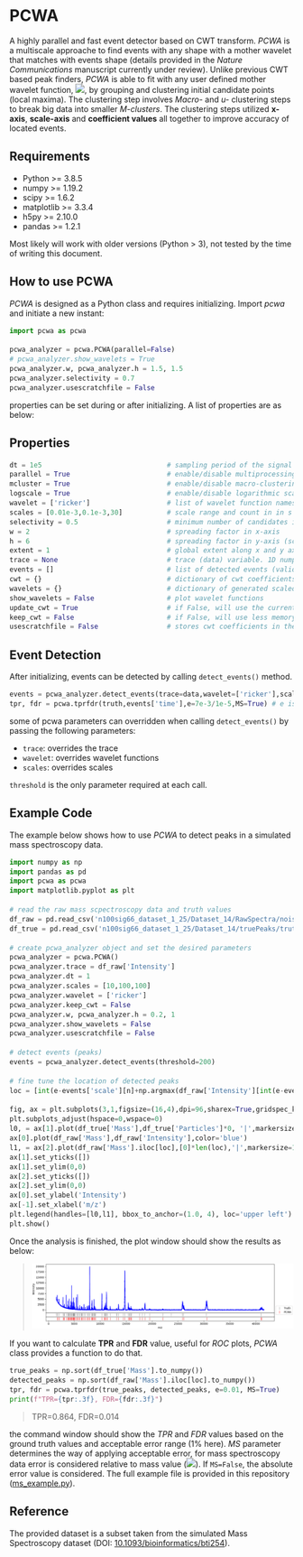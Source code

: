 # PCWA
A highly parallel and fast event detector based on CWT transform. *PCWA* is a multiscale approache to find events with any shape with a mother wavelet that matches with events shape (details provided in the *Nature Communications* manuscript currently under review). Unlike previous CWT based peak finders, *PCWA* is able to fit with any user defined mother wavelet function, <img src="https://render.githubusercontent.com/render/math?math=\psi(u,s)">, by grouping and clustering initial candidate points (local maxima). The clustering step involves *Macro-* and *u-* clustering steps to break big data into smaller *M-clusters*. The clustering steps utilized **x-axis**, **scale-axis** and **coefficient values** all together to improve accuracy of located events.


## Requirements
- Python >= 3.8.5
- numpy >= 1.19.2
- scipy >= 1.6.2
- matplotlib >= 3.3.4
- h5py >= 2.10.0
- pandas >= 1.2.1

Most likely will work with older versions (Python > 3), not tested by the time of writing this document.

## How to use PCWA
*PCWA* is designed as a Python class and requires initializing. Import *pcwa* and initiate a new instant:

```python
import pcwa as pcwa

pcwa_analyzer = pcwa.PCWA(parallel=False)
# pcwa_analyzer.show_wavelets = True
pcwa_analyzer.w, pcwa_analyzer.h = 1.5, 1.5
pcwa_analyzer.selectivity = 0.7
pcwa_analyzer.usescratchfile = False
```
properties can be set during or after initializing. A list of properties are as below:

## Properties
```python
dt = 1e5                               # sampling period of the signal in s
parallel = True                        # enable/disable multiprocessing 
mcluster = True                        # enable/disable macro-clustering
logscale = True                        # enable/disable logarithmic scale for scale-axis
wavelet = ['ricker']                   # list of wavelet function names
scales = [0.01e-3,0.1e-3,30]           # scale range and count in in s
selectivity = 0.5                      # minimum number of candidates in a valid micro-cluster
w = 2                                  # spreading factor in x-axis
h = 6                                  # spreading factor in y-axis (scale-axis)
extent = 1                             # global extent along x and y axis, used in macro-clustering
trace = None                           # trace (data) variable. 1D numpy vector
events = []                            # list of detected events (valid after calling detect_events() function)
cwt = {}                               # dictionary of cwt coefficients
wavelets = {}                          # dictionary of generated scaled&normalized 1D wavelet arrays
show_wavelets = False                  # plot wavelet functions
update_cwt = True                      # if False, will use the current cwt coefficients to detect events to save time tuning threshold parameters
keep_cwt = False                       # if False, will use less memory by running conv() and local_maxima() at the same time. Otherwise will generate entire CWT coefficient before looking for local maxima (conventional method)
usescratchfile = False                 # stores cwt coefficients in the scarach file (hdf5 formatted) file
```

## Event Detection
After initializing, events can be detected by calling `detect_events()` method.

```python
events = pcwa_analyzer.detect_events(trace=data,wavelet=['ricker'],scales=[0.1e-3,1.0e-3,50],threshold=3)
tpr, fdr = pcwa.tprfdr(truth,events['time'],e=7e-3/1e-5,MS=True) # e is the tolerance of error for event location, here 7ms/0.01ms (in data points), 0.01ms is the bin size
```
some of pcwa parameters can overridden when calling `detect_events()` by passing the following parameters:
- `trace`:        overrides the trace
- `wavelet`:      overrides wavelet functions
- `scales`:       overrides scales

`threshold` is the only parameter required at each call.


## Example Code
The example below shows how to use *PCWA* to detect peaks in a simulated mass spectroscopy data. 

```python
import numpy as np
import pandas as pd
import pcwa as pcwa
import matplotlib.pyplot as plt

# read the raw mass scpectroscopy data and truth values
df_raw = pd.read_csv('n100sig66_dataset_1_25/Dataset_14/RawSpectra/noisy22.txt',sep=' ')
df_true = pd.read_csv('n100sig66_dataset_1_25/Dataset_14/truePeaks/truth22.txt',sep=' ')

# create pcwa_analyzer object and set the desired parameters
pcwa_analyzer = pcwa.PCWA()
pcwa_analyzer.trace = df_raw['Intensity']
pcwa_analyzer.dt = 1
pcwa_analyzer.scales = [10,100,100]
pcwa_analyzer.wavelet = ['ricker']
pcwa_analyzer.keep_cwt = False
pcwa_analyzer.w, pcwa_analyzer.h = 0.2, 1
pcwa_analyzer.show_wavelets = False
pcwa_analyzer.usescratchfile = False

# detect events (peaks)
events = pcwa_analyzer.detect_events(threshold=200)

# fine tune the location of detected peaks
loc = [int(e-events['scale'][n]+np.argmax(df_raw['Intensity'][int(e-events['scale'][n]):int(e+events['scale'][n])])) for n,e in enumerate(events['time'])]

fig, ax = plt.subplots(3,1,figsize=(16,4),dpi=96,sharex=True,gridspec_kw={'height_ratios': [12,1,1]})
plt.subplots_adjust(hspace=0,wspace=0)
l0, = ax[1].plot(df_true['Mass'],df_true['Particles']*0, '|',markersize=10,color='gray',label='Truth')
ax[0].plot(df_raw['Mass'],df_raw['Intensity'],color='blue')
l1, = ax[2].plot(df_raw['Mass'].iloc[loc],[0]*len(loc),'|',markersize=10,color='red',label='PCWA')
ax[1].set_yticks([])
ax[1].set_ylim(0,0)
ax[2].set_yticks([])
ax[2].set_ylim(0,0)
ax[0].set_ylabel('Intensity')
ax[-1].set_xlabel('m/z')
plt.legend(handles=[l0,l1], bbox_to_anchor=(1.0, 4), loc='upper left')
plt.show()
```

Once the analysis is finished, the plot window should show the results as below:
>![example_0](images/example_0_output.png)

If you want to calculate **TPR** and **FDR** value, useful for *ROC* plots, *PCWA* class provides a function to do that.
```python
true_peaks = np.sort(df_true['Mass'].to_numpy())
detected_peaks = np.sort(df_raw['Mass'].iloc[loc].to_numpy())
tpr, fdr = pcwa.tprfdr(true_peaks, detected_peaks, e=0.01, MS=True)
print(f"TPR={tpr:.3f}, FDR={fdr:.3f}")
```
> TPR=0.864, FDR=0.014

the command window should show the *TPR* and *FDR* values based on the ground truth values and acceptable error range (1% here). *MS* parameter determines the way of applying acceptable error, for mass spectroscopy data error is considered relative to mass value (<img src="https://render.githubusercontent.com/render/math?math=e \times Mass">). If `MS=False`, the absolute error value is considered.
The full example file is provided in this repository ([ms_example.py](https://github.com/vganjali/PCWA/blob/main/ms_example.py)).

## Reference
The provided dataset is a subset taken from the simulated Mass Spectroscopy dataset (DOI: [10.1093/bioinformatics/bti254](https://doi.org/10.1093/bioinformatics/bti254)).
